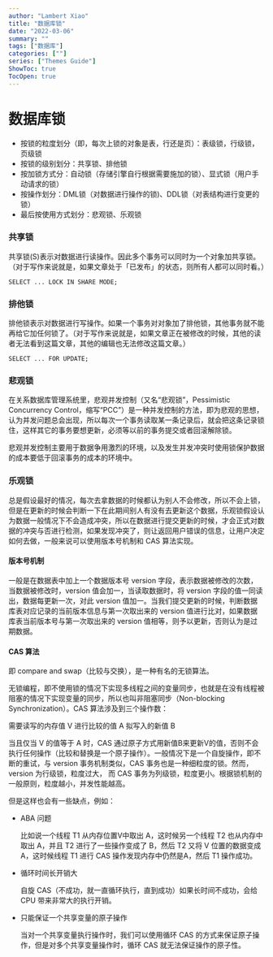 ```yaml
---
author: "Lambert Xiao"
title: "数据库锁"
date: "2022-03-06"
summary: ""
tags: ["数据库"]
categories: [""]
series: ["Themes Guide"]
ShowToc: true
TocOpen: true
---
```


# 数据库锁

- 按锁的粒度划分（即，每次上锁的对象是表，行还是页）：表级锁，行级锁，页级锁
- 按锁的级别划分：共享锁、排他锁
- 按加锁方式分：自动锁（存储引擎自行根据需要施加的锁）、显式锁（用户手动请求的锁）
- 按操作划分：DML锁（对数据进行操作的锁)、DDL锁（对表结构进行变更的锁）
- 最后按使用方式划分：悲观锁、乐观锁

### 共享锁

共享锁(S)表示对数据进行读操作。因此多个事务可以同时为一个对象加共享锁。（对于写作来说就是，如果文章处于「已发布」的状态，则所有人都可以同时看。）

```
SELECT ... LOCK IN SHARE MODE;
```

### 排他锁

排他锁表示对数据进行写操作。如果一个事务对对象加了排他锁，其他事务就不能再给它加任何锁了。（对于写作来说就是，如果文章正在被修改的时候，其他的读者无法看到这篇文章，其他的编辑也无法修改这篇文章。）

```
SELECT ... FOR UPDATE;
```

### 悲观锁

在关系数据库管理系统里，悲观并发控制（又名“悲观锁”，Pessimistic Concurrency Control，缩写“PCC”）是一种并发控制的方法，即为悲观的思想，认为并发问题总会出现，所以每次一个事务读取某一条记录后，就会把这条记录锁住，这样其它的事务要想更新，必须等以前的事务提交或者回滚解除锁。

悲观并发控制主要用于数据争用激烈的环境，以及发生并发冲突时使用锁保护数据的成本要低于回滚事务的成本的环境中。

### 乐观锁

总是假设最好的情况，每次去拿数据的时候都认为别人不会修改，所以不会上锁，但是在更新的时候会判断一下在此期间别人有没有去更新这个数据，乐观锁假设认为数据一般情况下不会造成冲突，所以在数据进行提交更新的时候，才会正式对数据的冲突与否进行检测，如果发现冲突了，则让返回用户错误的信息，让用户决定如何去做，一般来说可以使用版本号机制和 CAS 算法实现。

#### 版本号机制

一般是在数据表中加上一个数据版本号 version 字段，表示数据被修改的次数，当数据被修改时，version 值会加一，当读取数据时，将 version 字段的值一同读出，数据每更新一次，对此 version 值加一。当我们提交更新的时候，判断数据库表对应记录的当前版本信息与第一次取出来的 version 值进行比对，如果数据库表当前版本号与第一次取出来的 version 值相等，则予以更新，否则认为是过期数据。

#### CAS 算法

即 compare and swap（比较与交换），是一种有名的无锁算法。

无锁编程，即不使用锁的情况下实现多线程之间的变量同步，也就是在没有线程被阻塞的情况下实现变量的同步，所以也叫非阻塞同步（Non-blocking Synchronization）。CAS 算法涉及到三个操作数：

需要读写的内存值 V
进行比较的值 A
拟写入的新值 B

当且仅当 V 的值等于 A 时，CAS 通过原子方式用新值B来更新V的值，否则不会执行任何操作（比较和替换是一个原子操作）。一般情况下是一个自旋操作，即不断的重试，与 version 事务机制类似，CAS 事务也是一种细粒度的锁。然而，version 为行级锁，粒度过大， 而 CAS 事务为列级锁，粒度更小。根据锁机制的一般原则，粒度越小，并发性能越高。

但是这样也会有一些缺点，例如：

- ABA 问题

    比如说一个线程 T1 从内存位置V中取出 A，这时候另一个线程 T2 也从内存中取出 A，并且 T2 进行了一些操作变成了 B，然后 T2 又将 V 位置的数据变成 A，这时候线程 T1 进行 CAS 操作发现内存中仍然是A，然后 T1 操作成功。

- 循环时间长开销大

    自旋 CAS（不成功，就一直循环执行，直到成功）如果长时间不成功，会给 CPU 带来非常大的执行开销。

- 只能保证一个共享变量的原子操作

    当对一个共享变量执行操作时，我们可以使用循环 CAS 的方式来保证原子操作，但是对多个共享变量操作时，循环 CAS 就无法保证操作的原子性。
